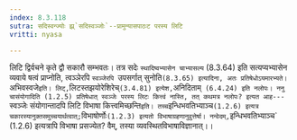 ```yaml
---
index: 8.3.118
sutra: सदिस्वन्ज्योः झ्र्`सदिस्वञ्जोः`--प्रामुन्यासपाठःट परस्य लिटि
vritti: nyasa

---
```

लिटि द्विर्वचने कृते द्वौ सकारौ सम्भवतः। तत्र सदेः `स्थादिष्वभ्यासेन चाभ्यासल्य` (8.3.64) इति सत्यप्यभ्यासेन व्यवाये षत्वं प्राप्नोति, त्वञ्ञेरपि `स्वञ्जेरपि `उपसर्गात् सुनोति` (8.3.65) इत्यादिना, अतः प्रतिषेधोऽयमारभ्यते। `अभिवस्वजे` इति। लिट्, `लिटस्तझयोरेशिरेच्` (3.4.81) इत्येश, `अनिदिताम्` (6.4.24) इति नलोपः। ननु चासंयोगादिति (1.2.5) प्रतिषेधात् स्वञ्जेः परस्य लिटः कित्त्वं नास्ति, तत् कथमत्र नलोपः? इत्यत आह---`स्वञ्जेः संयोगान्तादपि लिटि विभाषा कित्त्वमिच्छन्ति` इति। तच्च `इन्धिभवतिभ्याञ्च` (1.2.6) इत्यत्र चकारस्यानुक्तसमुच्चयार्थत्वात्; `विभाषोर्णोः` (1.2.3) इत्यतो विभाषाग्रहणानुवुत्तेर्षा। नन्वेदम्, `इन्धिभवतिभ्याञ्च` (1.2.6) इत्यत्रापि विभाषा प्रसज्येत? वैम्, तस्या व्यवस्थितविभाषाविज्ञानात्।।